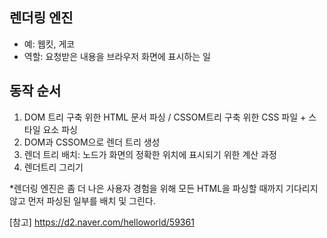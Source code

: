 ## 렌더링 엔진
- 예: 웹킷, 게코
- 역할: 요청받은 내용을 브라우저 화면에 표시하는 일

## 동작 순서
1. DOM 트리 구축 위한 HTML 문서 파싱 / CSSOM트리 구축 위한 CSS 파일 + 스타일 요소 파싱
2. DOM과 CSSOM으로 렌더 트리 생성
3. 렌더 트리 배치: 노드가 화면의 정확한 위치에 표시되기 위한 계산 과정
4. 렌더트리 그리기

*렌더링 엔진은 좀 더 나은 사용자 경험을 위해 모든 HTML을 파싱할 때까지 기다리지 않고 먼저 파싱된 일부를 배치 및 그린다.

[참고]
https://d2.naver.com/helloworld/59361
